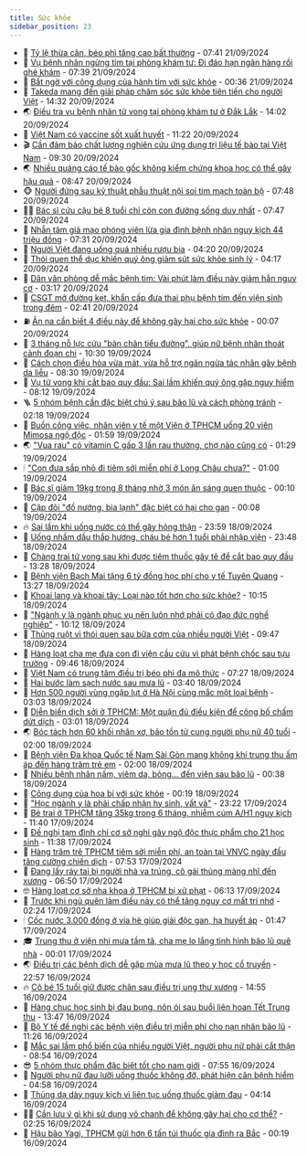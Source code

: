 ```yaml
---
title: Sức khỏe
sidebar_position: 23
---
```


<!-- dantri-suc-khoe:START -->
- 🤔 [Tỷ lệ thừa cân, béo phì tăng cao bất thường](https://dantri.com.vn/suc-khoe/ty-le-thua-can-beo-phi-tang-cao-bat-thuong-20240921114101227.htm) - 07:41 21/09/2024
- 🚦 [Vụ bệnh nhân ngừng tim tại phòng khám tư: Đi đáo hạn ngân hàng rồi ghé khám](https://dantri.com.vn/suc-khoe/vu-benh-nhan-ngung-tim-tai-phong-kham-tu-di-dao-han-ngan-hang-roi-ghe-kham-20240921114540831.htm) - 07:39 21/09/2024
- 🤖 [Bất ngờ với công dụng của hành tím với sức khỏe](https://dantri.com.vn/suc-khoe/bat-ngo-voi-cong-dung-cua-hanh-tim-voi-suc-khoe-20240920205750187.htm) - 00:36 21/09/2024
- 🐻 [Takeda mang đến giải pháp chăm sóc sức khỏe tiên tiến cho người Việt](https://dantri.com.vn/suc-khoe/takeda-mang-den-giai-phap-cham-soc-suc-khoe-tien-tien-cho-nguoi-viet-20240920212653618.htm) - 14:32 20/09/2024
- 🌏 [Điều tra vụ bệnh nhân tử vong tại phòng khám tư ở Đắk Lắk](https://dantri.com.vn/suc-khoe/dieu-tra-vu-benh-nhan-tu-vong-tai-phong-kham-tu-o-dak-lak-20240920203657902.htm) - 14:02 20/09/2024
- 👺 [Việt Nam có vaccine sốt xuất huyết](https://dantri.com.vn/suc-khoe/viet-nam-co-vaccine-sot-xuat-huyet-20240920182004894.htm) - 11:22 20/09/2024
- 🎬 [Cần đảm bảo chất lượng nghiên cứu ứng dụng trị liệu tế bào tại Việt Nam](https://dantri.com.vn/suc-khoe/can-dam-bao-chat-luong-nghien-cuu-ung-dung-tri-lieu-te-bao-tai-viet-nam-20240920160335185.htm) - 09:30 20/09/2024
- 🌏 [Nhiều quảng cáo tế bào gốc không kiểm chứng khoa học có thể gây hậu quả](https://dantri.com.vn/suc-khoe/nhieu-quang-cao-te-bao-goc-khong-kiem-chung-khoa-hoc-co-the-gay-hau-qua-20240921013626029.htm) - 08:47 20/09/2024
- 🐵 [Người đứng sau kỹ thuật phẫu thuật nội soi tim mạch toàn bộ](https://dantri.com.vn/suc-khoe/nguoi-dung-sau-ky-thuat-phau-thuat-noi-soi-tim-mach-toan-bo-20240920142632870.htm) - 07:48 20/09/2024
- 👨‍🏫 [Bác sĩ cứu cậu bé 8 tuổi chỉ còn con đường sống duy nhất](https://dantri.com.vn/suc-khoe/bac-si-cuu-cau-be-8-tuoi-chi-con-con-duong-song-duy-nhat-20240920134149809.htm) - 07:47 20/09/2024
- 🤗 [Nhẫn tâm giả mạo phóng viên lừa gia đình bệnh nhân nguy kịch 44 triệu đồng](https://dantri.com.vn/suc-khoe/nhan-tam-gia-mao-phong-vien-lua-gia-dinh-benh-nhan-nguy-kich-44-trieu-dong-20240920133059092.htm) - 07:31 20/09/2024
- 🫶 [Người Việt đang uống quá nhiều rượu bia](https://dantri.com.vn/suc-khoe/nguoi-viet-dang-uong-qua-nhieu-ruou-bia-20240920111820161.htm) - 04:20 20/09/2024
- 🙉 [Thói quen thể dục khiến quý ông giảm sút sức khỏe sinh lý](https://dantri.com.vn/suc-khoe/thoi-quen-the-duc-khien-quy-ong-giam-sut-suc-khoe-sinh-ly-20240918005048015.htm) - 04:17 20/09/2024
- 🦅 [Dân văn phòng dễ mắc bệnh tim: Vài phút làm điều này giảm hẳn nguy cơ](https://dantri.com.vn/suc-khoe/dan-van-phong-de-mac-benh-tim-vai-phut-lam-dieu-nay-giam-han-nguy-co-20240918181633379.htm) - 03:17 20/09/2024
- 🐘 [CSGT mở đường kẹt, khẩn cấp đưa thai phụ bệnh tim đến viện sinh trong đêm](https://dantri.com.vn/suc-khoe/csgt-mo-duong-ket-khan-cap-dua-thai-phu-benh-tim-den-vien-sinh-trong-dem-20240920093558526.htm) - 02:41 20/09/2024
- ⛽️ [Ăn na cần biết 4 điều này để không gây hại cho sức khỏe](https://dantri.com.vn/suc-khoe/an-na-can-biet-4-dieu-nay-de-khong-gay-hai-cho-suc-khoe-20240919141825027.htm) - 00:07 20/09/2024
- 🤡 [3 tháng nỗ lực cứu &quot;bàn chân tiểu đường&quot;, giúp nữ bệnh nhân thoát cảnh đoạn chi](https://dantri.com.vn/suc-khoe/3-thang-no-luc-cuu-ban-chan-tieu-duong-giup-nu-benh-nhan-thoat-canh-doan-chi-20240919151758523.htm) - 10:30 19/09/2024
- 💼 [Cách chọn điều hòa vừa mát, vừa hỗ trợ ngăn ngừa tác nhân gây bệnh da liễu](https://dantri.com.vn/suc-khoe/cach-chon-dieu-hoa-vua-mat-vua-ho-tro-ngan-ngua-tac-nhan-gay-benh-da-lieu-20240919145455340.htm) - 08:30 19/09/2024
- 🤔 [Vụ tử vong khi cắt bao quy đầu: Sai lầm khiến quý ông gặp nguy hiểm](https://dantri.com.vn/suc-khoe/vu-tu-vong-khi-cat-bao-quy-dau-sai-lam-khien-quy-ong-gap-nguy-hiem-20240919150547027.htm) - 08:12 19/09/2024
- 🪜 [5 nhóm bệnh cần đặc biệt chú ý sau bão lũ và cách phòng tránh](https://dantri.com.vn/suc-khoe/5-nhom-benh-can-dac-biet-chu-y-sau-bao-lu-va-cach-phong-tranh-20240918082922421.htm) - 02:18 19/09/2024
- 📝 [Buồn công việc, nhân viên y tế một Viện ở TPHCM uống 20 viên Mimosa ngộ độc](https://dantri.com.vn/suc-khoe/buon-cong-viec-nhan-vien-y-te-mot-vien-o-tphcm-uong-20-vien-mimosa-ngo-doc-20240918223755041.htm) - 01:59 19/09/2024
- 🌏 [&quot;Vua rau&quot; có vitamin C gấp 3 lần rau thường, chợ nào cũng có](https://dantri.com.vn/suc-khoe/vua-rau-co-vitamin-c-gap-3-lan-rau-thuong-cho-nao-cung-co-20240918174618737.htm) - 01:29 19/09/2024
- 🕯 [&quot;Con đưa sắp nhỏ đi tiêm sởi miễn phí ở Long Châu chưa?&quot;](https://dantri.com.vn/suc-khoe/con-dua-sap-nho-di-tiem-soi-mien-phi-o-long-chau-chua-20240918213417919.htm) - 01:00 19/09/2024
- 🦍 [Bác sĩ giảm 19kg trong 8 tháng nhờ 3 món ăn sáng quen thuộc](https://dantri.com.vn/suc-khoe/bac-si-giam-19kg-trong-8-thang-nho-3-mon-an-sang-quen-thuoc-20240918171652986.htm) - 00:10 19/09/2024
- 🌈 [Cặp đôi &quot;đồ nướng, bia lạnh&quot; đặc biệt có hại cho gan](https://dantri.com.vn/suc-khoe/cap-doi-do-nuong-bia-lanh-dac-biet-co-hai-cho-gan-20240918164054244.htm) - 00:08 19/09/2024
- 🔥 [Sai lầm khi uống nước có thể gây hỏng thận](https://dantri.com.vn/suc-khoe/sai-lam-khi-uong-nuoc-co-the-gay-hong-than-20240918184034942.htm) - 23:59 18/09/2024
- 🌊 [Uống nhầm dầu thắp hương, cháu bé hơn 1 tuổi phải nhập viện](https://dantri.com.vn/suc-khoe/uong-nham-dau-thap-huong-chau-be-hon-1-tuoi-phai-nhap-vien-20240918162529885.htm) - 23:48 18/09/2024
- 🚦 [Chàng trai tử vong sau khi được tiêm thuốc gây tê để cắt bao quy đầu](https://dantri.com.vn/suc-khoe/chang-trai-tu-vong-sau-khi-duoc-tiem-thuoc-gay-te-de-cat-bao-quy-dau-20240918200352653.htm) - 13:28 18/09/2024
- 🤖 [Bệnh viện Bạch Mai tặng 6 tỷ đồng học phí cho y tế Tuyên Quang](https://dantri.com.vn/suc-khoe/benh-vien-bach-mai-tang-6-ty-dong-hoc-phi-cho-y-te-tuyen-quang-20240918115834927.htm) - 13:27 18/09/2024
- 🤡 [Khoai lang và khoai tây: Loại nào tốt hơn cho sức khỏe?](https://dantri.com.vn/suc-khoe/khoai-lang-va-khoai-tay-loai-nao-tot-hon-cho-suc-khoe-20240918092506945.htm) - 10:15 18/09/2024
- 💂 [&quot;Ngành y là ngành phục vụ nên luôn nhớ phải có đạo đức nghề nghiệp&quot;](https://dantri.com.vn/suc-khoe/nganh-y-la-nganh-phuc-vu-nen-luon-nho-phai-co-dao-duc-nghe-nghiep-20240918165917770.htm) - 10:12 18/09/2024
- 🦄 [Thủng ruột vì thói quen sau bữa cơm của nhiều người Việt](https://dantri.com.vn/suc-khoe/thung-ruot-vi-thoi-quen-sau-bua-com-cua-nhieu-nguoi-viet-20240918152317394.htm) - 09:47 18/09/2024
- 🧠 [Hàng loạt cha mẹ đưa con đi viện cầu cứu vì phát bệnh chốc sau tựu trường](https://dantri.com.vn/suc-khoe/hang-loat-cha-me-dua-con-di-vien-cau-cuu-vi-phat-benh-choc-sau-tuu-truong-20240918140943016.htm) - 09:46 18/09/2024
- 🤖 [Việt Nam có trung tâm điều trị béo phì đa mô thức](https://dantri.com.vn/suc-khoe/viet-nam-co-trung-tam-dieu-tri-beo-phi-da-mo-thuc-20240918141205599.htm) - 07:27 18/09/2024
- 💼 [Hai bước làm sạch nước sau mưa lũ](https://dantri.com.vn/suc-khoe/hai-buoc-lam-sach-nuoc-sau-mua-lu-20240918103354832.htm) - 03:40 18/09/2024
- 🧰 [Hơn 500 người vùng ngập lụt ở Hà Nội cùng mắc một loại bệnh](https://dantri.com.vn/suc-khoe/hon-500-nguoi-vung-ngap-lut-o-ha-noi-cung-mac-mot-loai-benh-20240918091901744.htm) - 03:03 18/09/2024
- 🎉 [Diễn biến dịch sởi ở TPHCM: Một quận đủ điều kiện để công bố chấm dứt dịch](https://dantri.com.vn/suc-khoe/dien-bien-dich-soi-o-tphcm-mot-quan-du-dieu-kien-de-cong-bo-cham-dut-dich-20240918094305754.htm) - 03:01 18/09/2024
- 🌏 [Bóc tách hơn 60 khối nhân xơ, bảo tồn tử cung người phụ nữ 40 tuổi](https://dantri.com.vn/suc-khoe/boc-tach-hon-60-khoi-nhan-xo-bao-ton-tu-cung-nguoi-phu-nu-40-tuoi-20240917215532465.htm) - 02:00 18/09/2024
- 📝 [Bệnh viện Đa khoa Quốc tế Nam Sài Gòn mang không khí trung thu ấm áp đến hàng trăm trẻ em](https://dantri.com.vn/suc-khoe/benh-vien-da-khoa-quoc-te-nam-sai-gon-mang-khong-khi-trung-thu-am-ap-den-hang-tram-tre-em-20240918083813907.htm) - 02:00 18/09/2024
- 🧠 [Nhiều bệnh nhân nấm, viêm da, bỏng... đến viện sau bão lũ](https://dantri.com.vn/suc-khoe/nhieu-benh-nhan-nam-viem-da-bong-den-vien-sau-bao-lu-20240918071822467.htm) - 00:38 18/09/2024
- 🚀 [Công dụng của hoa bí với sức khỏe](https://dantri.com.vn/suc-khoe/cong-dung-cua-hoa-bi-voi-suc-khoe-20240918071238516.htm) - 00:19 18/09/2024
- 💯 [&quot;Học ngành y là phải chấp nhận hy sinh, vất vả&quot;](https://dantri.com.vn/suc-khoe/hoc-nganh-y-la-phai-chap-nhan-hy-sinh-vat-va-20240917210636798.htm) - 23:22 17/09/2024
- 🫶 [Bé trai ở TPHCM tăng 35kg trong 6 tháng, nhiễm cúm A/H1 nguy kịch](https://dantri.com.vn/suc-khoe/be-trai-o-tphcm-tang-35kg-trong-6-thang-nhiem-cum-ah1-nguy-kich-20240917181606344.htm) - 11:40 17/09/2024
- 👹 [Đề nghị tạm đình chỉ cơ sở nghi gây ngộ độc thực phẩm cho 21 học sinh](https://dantri.com.vn/suc-khoe/de-nghi-tam-dinh-chi-co-so-nghi-gay-ngo-doc-thuc-pham-cho-21-hoc-sinh-20240917161340712.htm) - 11:38 17/09/2024
- 🤩 [Hàng trăm trẻ TPHCM tiêm sởi miễn phí, an toàn tại VNVC ngày đầu tăng cường chiến dịch](https://dantri.com.vn/suc-khoe/hang-tram-tre-tphcm-tiem-soi-mien-phi-an-toan-tai-vnvc-ngay-dau-tang-cuong-chien-dich-20240917141743607.htm) - 07:53 17/09/2024
- 🌊 [Đang lấy ráy tai bị người nhà va trúng, cô gái thủng màng nhĩ đến xương](https://dantri.com.vn/suc-khoe/dang-lay-ray-tai-bi-nguoi-nha-va-trung-co-gai-thung-mang-nhi-den-xuong-20240917124541748.htm) - 06:50 17/09/2024
- 🤓 [Hàng loạt cơ sở nha khoa ở TPHCM bị xử phạt](https://dantri.com.vn/suc-khoe/hang-loat-co-so-nha-khoa-o-tphcm-bi-xu-phat-20240917115119813.htm) - 06:13 17/09/2024
- 🌝 [Trước khi ngủ quên làm điều này có thể tăng nguy cơ mất trí nhớ](https://dantri.com.vn/suc-khoe/truoc-khi-ngu-quen-lam-dieu-nay-co-the-tang-nguy-co-mat-tri-nho-20240917080019101.htm) - 02:24 17/09/2024
- 🕯 [Cốc nước 3.000 đồng ở vỉa hè giúp giải độc gan, hạ huyết áp](https://dantri.com.vn/suc-khoe/coc-nuoc-3000-dong-o-via-he-giup-giai-doc-gan-ha-huyet-ap-20240917084603984.htm) - 01:47 17/09/2024
- 🎓 [Trung thu ở viện nhi mưa tầm tã, cha mẹ lo lắng tình hình bão lũ quê nhà](https://dantri.com.vn/suc-khoe/trung-thu-o-vien-nhi-mua-tam-ta-cha-me-lo-lang-tinh-hinh-bao-lu-que-nha-20240916131904990.htm) - 00:01 17/09/2024
- 🌏 [Điều trị các bệnh dịch dễ gặp mùa mưa lũ theo y học cổ truyền](https://dantri.com.vn/suc-khoe/dieu-tri-cac-benh-dich-de-gap-mua-mua-lu-theo-y-hoc-co-truyen-20240916203646561.htm) - 22:57 16/09/2024
- 🔥 [Cô bé 15 tuổi giữ được chân sau điều trị ung thư xương](https://dantri.com.vn/suc-khoe/co-be-15-tuoi-giu-duoc-chan-sau-dieu-tri-ung-thu-xuong-20240916215447390.htm) - 14:55 16/09/2024
- 📝 [Hàng chục học sinh bị đau bụng, nôn ói sau buổi liên hoan Tết Trung thu](https://dantri.com.vn/suc-khoe/hang-chuc-hoc-sinh-bi-dau-bung-non-oi-sau-buoi-lien-hoan-tet-trung-thu-20240916170220190.htm) - 13:47 16/09/2024
- 🧠 [Bộ Y tế đề nghị các bệnh viện điều trị miễn phí cho nạn nhân bão lũ](https://dantri.com.vn/suc-khoe/bo-y-te-de-nghi-cac-benh-vien-dieu-tri-mien-phi-cho-nan-nhan-bao-lu-20240916164509875.htm) - 11:26 16/09/2024
- 🦅 [Mắc sai lầm phổ biến của nhiều người Việt, người phụ nữ phải cắt thận](https://dantri.com.vn/suc-khoe/mac-sai-lam-pho-bien-cua-nhieu-nguoi-viet-nguoi-phu-nu-phai-cat-than-20240916155016240.htm) - 08:54 16/09/2024
- 😎 [5 nhóm thực phẩm đặc biệt tốt cho nam giới](https://dantri.com.vn/suc-khoe/5-nhom-thuc-pham-dac-biet-tot-cho-nam-gioi-20240709180952419.htm) - 07:55 16/09/2024
- 🎉 [Người phụ nữ đau lưỡi uống thuốc không đỡ, phát hiện căn bệnh hiểm](https://dantri.com.vn/suc-khoe/nguoi-phu-nu-dau-luoi-uong-thuoc-khong-do-phat-hien-can-benh-hiem-20240916121001183.htm) - 04:58 16/09/2024
- 🫣 [Thủng dạ dày nguy kịch vì liên tục uống thuốc giảm đau](https://dantri.com.vn/suc-khoe/thung-da-day-nguy-kich-vi-lien-tuc-uong-thuoc-giam-dau-20240916101238181.htm) - 04:14 16/09/2024
- 🧑‍🏫 [Cần lưu ý gì khi sử dụng vỏ chanh để không gây hại cho cơ thể?](https://dantri.com.vn/suc-khoe/can-luu-y-gi-khi-su-dung-vo-chanh-de-khong-gay-hai-cho-co-the-20240916072306995.htm) - 02:25 16/09/2024
- 🥷 [Hậu bão Yagi, TPHCM gửi hơn 6 tấn túi thuốc gia đình ra Bắc](https://dantri.com.vn/suc-khoe/hau-bao-yagi-tphcm-gui-hon-6-tan-tui-thuoc-gia-dinh-ra-bac-20240916004117859.htm) - 00:19 16/09/2024<!-- dantri-suc-khoe:END -->

